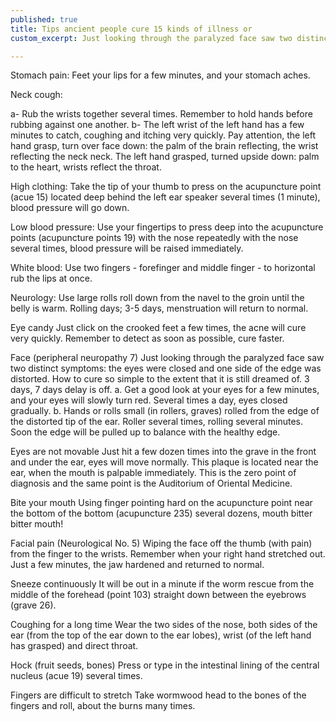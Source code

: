 ```yaml
---
published: true
title: Tips ancient people cure 15 kinds of illness or
custom_excerpt: Just looking through the paralyzed face saw two distinct symptoms of eye closure and one side of the edge was distorted. How to cure so simple to the extent that it is still dreamed of. 3 days, 7 days delay is off.

---
```


Stomach pain: Feet your lips for a few minutes, and your stomach aches.

Neck cough:

a- Rub the wrists together several times. Remember to hold hands before rubbing against one another. b- The left wrist of the left hand has a few minutes to catch, coughing and itching very quickly. Pay attention, the left hand grasp, turn over face down: the palm of the brain reflecting, the wrist reflecting the neck neck. The left hand grasped, turned upside down: palm to the heart, wrists reflect the throat.

High clothing:
Take the tip of your thumb to press on the acupuncture point (acue 15) located deep behind the left ear speaker several times (1 minute), blood pressure will go down.

Low blood pressure:
Use your fingertips to press deep into the acupuncture points (acupuncture points 19) with the nose repeatedly with the nose several times, blood pressure will be raised immediately.

White blood:
Use two fingers - forefinger and middle finger - to horizontal rub the lips at once.

Neurology:
Use large rolls roll down from the navel to the groin until the belly is warm. Rolling days; 3-5 days, menstruation will return to normal.

Eye candy
Just click on the crooked feet a few times, the acne will cure very quickly. Remember to detect as soon as possible, cure faster.

Face (peripheral neuropathy 7)
Just looking through the paralyzed face saw two distinct symptoms: the eyes were closed and one side of the edge was distorted. How to cure so simple to the extent that it is still dreamed of. 3 days, 7 days delay is off. a. Get a good look at your eyes for a few minutes, and your eyes will slowly turn red. Several times a day, eyes closed gradually. b. Hands or rolls small (in rollers, graves) rolled from the edge of the distorted tip of the ear. Roller several times, rolling several minutes. Soon the edge will be pulled up to balance with the healthy edge.

Eyes are not movable
Just hit a few dozen times into the grave in the front and under the ear, eyes will move normally. This plaque is located near the ear, when the mouth is palpable immediately. This is the zero point of diagnosis and the same point is the Auditorium of Oriental Medicine.

Bite your mouth
Using finger pointing hard on the acupuncture point near the bottom of the bottom (acupuncture 235) several dozens, mouth bitter bitter mouth!

Facial pain (Neurological No. 5)
Wiping the face off the thumb (with pain) from the finger to the wrists. Remember when your right hand stretched out. Just a few minutes, the jaw hardened and returned to normal.

Sneeze continuously
It will be out in a minute if the worm rescue from the middle of the forehead (point 103) straight down between the eyebrows (grave 26).

Coughing for a long time
Wear the two sides of the nose, both sides of the ear (from the top of the ear down to the ear lobes), wrist (of the left hand has grasped) and direct throat.

Hock (fruit seeds, bones)
Press or type in the intestinal lining of the central nucleus (acue 19) several times.

Fingers are difficult to stretch
Take wormwood head to the bones of the fingers and roll, about the burns many times.

